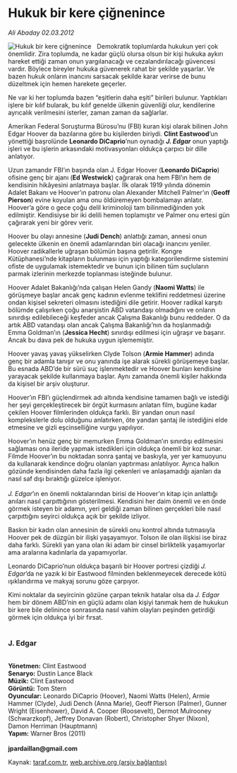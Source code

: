 # Hukuk bir kere çiğnenince

*Ali Abaday 02.03.2012*

<div class="yazi"><img align="left" alt="Hukuk bir kere çiğnenince" border="0" src="http://www.taraf.com.tr/fotoraflar/makaleler/hukuk-bir-kere-cignenince_6856_orijinal.jpg" style="border-right-width:10px; border-color:#FFFFFF"/><p>Demokratik toplumlarda hukukun yeri çok önemlidir. Zira toplumda, ne kadar güçlü olursa olsun bir kişi hukuka aykırı hareket ettiği zaman onun yargılanacağı ve cezalandırılacağı güvencesi vardır. Böylece bireyler hukuka güvenerek rahat bir şekilde yaşarlar. Ve bazen hukuk onların inancını sarsacak şekilde karar verirse de bunu düzeltmek için hemen harekete geçerler.</p>
<p>Ne var ki her toplumda bazen “eşitlerin daha eşiti” birileri bulunur. Yaptıkları işlere bir kılıf bularak, bu kılıf genelde ülkenin güvenliği olur, kendilerine ayrıcalık verilmesini isterler, zaman zaman da sağlarlar.</p>
<p>Amerikan Federal Soruşturma Bürosu’nu (FBI) kuran kişi olarak bilinen John Edgar Hoover da bazılarına göre bu kişilerden biriydi. <b>Clint Eastwood</b>’un yönettiği başrolünde <b>Leonardo DiCaprio</b>’nun oynadığı <b><i>J. Edgar</i></b> onun yaptığı işleri ve bu işlerin arkasındaki motivasyonları oldukça çarpıcı bir dille anlatıyor.</p>
<p>Uzun zamandır FBI’ın başında olan J. Edgar Hoover (<b>Leonardo DiCaprio</b>) ofisine genç bir ajanı (<b>Ed Westwick</b>) çağırarak ona hem FBI’ın hem de kendisinin hikâyesini anlatmaya başlar. İlk olarak 1919 yılında dönemin Adalet Bakanı ve Hoover’ın patronu olan Alexander Mitchell Palmer’ın (<b>Geoff Pierson</b>) evine koyulan ama onu öldüremeyen bombalamayı anlatır. Hoover’a göre o gece çoğu delil kriminoloji tam bilinmediğinden yok edilmiştir. Kendisiyse bir iki delili hemen toplamıştır ve Palmer onu ertesi gün çağırarak yeni bir görev verir.</p>
<p>Hoover bu olayı annesine (<b>Judi Dench</b>) anlattığı zaman, annesi onun gelecekte ülkenin en önemli adamlarından biri olacağı inancını yeniler. Hoover radikallerle uğraşan bölümün başına getirilir. Kongre Kütüphanesi’nde kitapların bulunması için yaptığı kategorilendirme sistemini ofiste de uygulamak istemektedir ve bunun için bilinen tüm suçluların parmak izlerinin merkezde toplanması isteğinde bulunur. </p>
<p>Hoover Adalet Bakanlığı’nda çalışan Helen Gandy (<b>Naomi Watts</b>) ile görüşmeye başlar ancak genç kadının evlenme teklifini reddetmesi üzerine ondan kişisel sekreteri olmasını istediğini dile getirir. Hoover radikal karşıtı bölümde çalışırken çoğu anarşistin ABD vatandaşı olmadığını ve onların sınırdışı edilebileceği keşfeder ancak Çalışma Bakanlığı bunu reddeder. O da artık ABD vatandaşı olan ancak Çalışma Bakanlığı’nın da hoşlanmadığı Emma Goldman’ın (<b>Jessica Hecht</b>) sınırdışı edilmesi için uğraşır ve başarır. Ancak bu dava pek de hukuka uygun işlememiştir.</p>
<p>Hoover yavaş yavaş yükselirken Clyde Tolson (<b>Armie Hammer</b>) adında genç bir adamla tanışır ve onu yanında işe alarak sürekli görüşemeye başlar. Bu esnada ABD’de bir sürü suç işlenmektedir ve Hoover bunları kendisine yarayacak şekilde kullanmaya başlar. Aynı zamanda önemli kişiler hakkında da kişisel bir arşiv oluşturur.</p>
<p>Hoover’ın FBI’ı güçlendirmek adı altında kendisine tamamen bağlı ve istediği her şeyi gerçekleştirecek bir örgüt kurmasını anlatan film, bugüne kadar çekilen Hoover filmlerinden oldukça farklı. Bir yandan onun nasıl komplekslerle dolu olduğunu anlatırken, öte yandan şantaj ile istediğini elde etmesine ve gizli eşcinselliğine vurgu yapılıyor.</p>
<p>Hoover’ın henüz genç bir memurken Emma Goldman’ın sınırdışı edilmesini sağlaması ona ileride yapmak istedikleri için oldukça önemli bir koz sunar. Filmde Hoover’ın bu noktadan sonra şantaj ve baskıyla, yer yer kamuoyunu da kullanarak kendince doğru olanları yaptırması anlatılıyor. Ayrıca halkın gözünde kendisinden daha fazla ilgi çekenleri ve anlaşamadığı ajanları da nasıl saf dışı bıraktığı güzelce işleniyor.<br/><br/><i>J. Edgar</i>’ın en önemli noktalarından birisi de Hoover’ın kitap için anlattığı anıları nasıl çarpıttığının gösterilmesi. Kendisini her daim önemli ve en önde görmek isteyen bir adamın, yeri geldiği zaman bilinen gerçekleri bile nasıl çarpıttığını seyirci oldukça açık bir şekilde izliyor.</p>
<p>Baskın bir kadın olan annesinin de sürekli onu kontrol altında tutmasıyla Hoover pek de düzgün bir ilişki yaşayamıyor. Tolson ile olan ilişkisi ise biraz daha farklı. Sürekli yan yana olan iki adam bir cinsel birliktelik yaşamıyorlar ama aralarına kadınlarla da yapamıyorlar. </p>
<p>Leonardo DiCaprio’nun oldukça başarılı bir Hoover portresi çizdiği <i>J. Edgar</i>’da ne yazık ki bir Eastwood filminden beklenmeyecek derecede kötü ışıklandırma ve makyaj sorunu göze çarpıyor.</p>
<p>Kimi noktalar da seyircinin gözüne çarpan teknik hatalar olsa da <i>J. Edgar</i> hem bir dönem ABD’nin en güçlü adamı olan kişiyi tanımak hem de hukukun bir kere bile delinince sonrasında nasıl vahim olayları peşinden getirdiği görmek için oldukça iyi bir fırsat.<br/><br/></p>
<h3>J. Edgar</h3>
<p><b><i><br/></i></b><b>Yönetmen:</b> Clint Eastwood<br/><b>Senaryo:</b> Dustin Lance Black<br/><b>Müzik:</b> Clint Eastwood<br/><b>Görüntü:</b> Tom Stern<br/><b>Oyuncular:</b> Leonardo DiCaprio (Hoover), Naomi Watts (Helen), Armie Hammer (Clyde), Judi Dench (Anna Marie), Geoff Pierson (Palmer), Gunner Wright (Eisenhower), David A. Cooper (Roosevelt), Dermot Mulrooney (Schwarzkopf), Jeffrey Donavan (Robert), Christopher Shyer (Nixon), Damon Herriman (Hauptmann)<br/><b>Yapım:</b> Warner Bros (2011)<br/><br/><b>jpardaillan@gmail.com</b></p>
</div>

Kaynak: [taraf.com.tr](http://www.taraf.com.tr/ali-abaday/makale-hukuk-bir-kere-cignenince.htm), [web.archive.org (arşiv bağlantısı)](http://web.archive.org/web/20130623062245/http://www.taraf.com.tr/ali-abaday/makale-hukuk-bir-kere-cignenince.htm)
